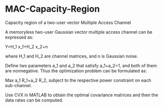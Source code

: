 # MAC-Capacity-Region
Capacity region of a two-user vector Multiple Access Channel

A memoryless two-user Gaussian vector multiple access channel can be expressed as:

Y=H_1 x_1+H_2 x_2+n

where H_1 and H_2 are channel matrices, and n is Gaussian noise.

Define two parameters a_1 and a_2 that satisfy a_1+a_2=1, and both of them are nonnegative. Thus the optimization problem can be formulated as:

Max a_1 R_1+a_2 R_2, subject to the respective power constraint on each sub-channel.

Use CVX in MATLAB to obtain the optimal covariance matrices and then the data rates can be computed.
